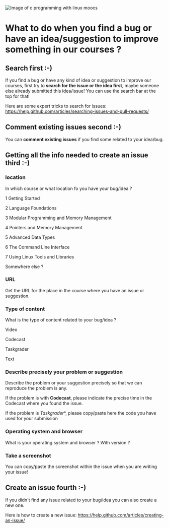 ![Image of c programming with linux moocs](https://prod-discovery.edx-cdn.org/media/programs/banner_images/75f70b19-b26d-41bf-81a2-36fb8dded8f4-2ed9a42ac2c6.large.png)

# What to do when you find a bug or have an idea/suggestion to improve something in our courses ? 

## Search first :-)

If you find a bug or have any kind of idea or suggestion to improve our courses, first try to **search for the issue or the idea first**, maybe someone else already submitted this idea/issue! You can use the search bar at the top for that!

Here are some expert tricks to search for issues: https://help.github.com/articles/searching-issues-and-pull-requests/ 

## Comment existing issues second :-)

You can **comment existing issues** if you find some related to your idea/bug.

## Getting all the info needed to create an issue third :-)

### location
In which course or what location fo you have your bug/idea ? 

1 Getting Started

2 Language Foundations

3 Modular Programming and Memory Management

4 Pointers and Memory Management

5 Advanced Data Types

6 The Command Line Interface

7 Using Linux Tools and Libraries

Somewhere else ?

### URL

Get the URL for the place in the course where you have an issue or suggestion.

### Type of content

What is the type of content related to your bug/idea ? 

Video

Codecast

Taskgrader

Text

### Describe precisely your problem or suggestion

Describe the problem or your suggestion precisely so that we can reproduce the problem is any.

If the problem is with **Codecast**, please indicate the precise time in the Codecast where you found the issue.

If the problem is *Taskgrader**, please copy/paste here the code you have used for your submission

### Operating system and browser

What is your operating system and browser ? With version ? 

### Take a screenshot

You can copy/paste the screenshot within the issue when you are writing your issue!

## Create an issue fourth :-)

If you didn't find any issue related to your bug/idea you can also create a new one.

Here is how to create a new issue: https://help.github.com/articles/creating-an-issue/


